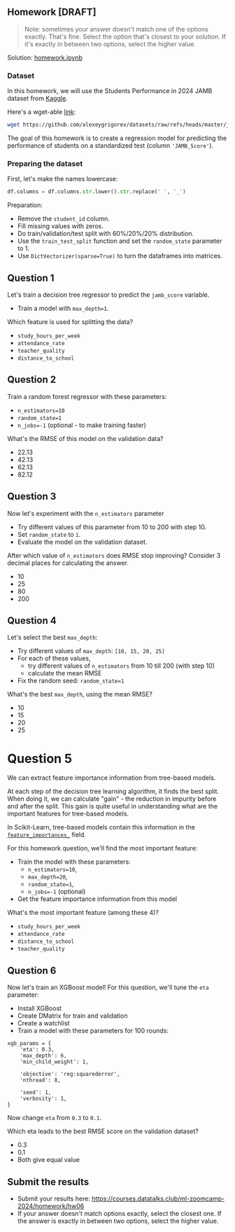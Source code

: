 ## Homework [DRAFT]

> Note: sometimes your answer doesn't match one of 
> the options exactly. That's fine. 
> Select the option that's closest to your solution.
> If it's exactly in between two options, select the higher value.

Solution: [homework.ipynb](homework.ipynb)

### Dataset

In this homework, we will use the Students Performance in 2024 JAMB dataset from [Kaggle](https://www.kaggle.com/datasets/idowuadamo/students-performance-in-2024-jamb).

Here's a wget-able [link](https://github.com/alexeygrigorev/datasets/raw/refs/heads/master/jamb_exam_results.csv):

```bash
wget https://github.com/alexeygrigorev/datasets/raw/refs/heads/master/jamb_exam_results.csv
```

The goal of this homework is to create a regression model for predicting the performance of students on a standardized test (column `'JAMB_Score'`).


### Preparing the dataset 

First, let's make the names lowercase:

```python
df.columns = df.columns.str.lower().str.replace(' ', '_')
```

Preparation:

* Remove the `student_id` column.
* Fill missing values with zeros.
* Do train/validation/test split with 60%/20%/20% distribution. 
* Use the `train_test_split` function and set the `random_state` parameter to 1.
* Use `DictVectorizer(sparse=True)` to turn the dataframes into matrices.


## Question 1

Let's train a decision tree regressor to predict the `jamb_score` variable. 

* Train a model with `max_depth=1`.


Which feature is used for splitting the data?

* `study_hours_per_week`
* `attendance_rate`
* `teacher_quality`
* `distance_to_school`


## Question 2

Train a random forest regressor with these parameters:

* `n_estimators=10`
* `random_state=1`
* `n_jobs=-1` (optional - to make training faster)


What's the RMSE of this model on the validation data?

* 22.13
* 42.13
* 62.13
* 82.12


## Question 3

Now let's experiment with the `n_estimators` parameter

* Try different values of this parameter from 10 to 200 with step 10.
* Set `random_state` to `1`.
* Evaluate the model on the validation dataset.


After which value of `n_estimators` does RMSE stop improving?
Consider 3 decimal places for calculating the answer.

- 10
- 25
- 80
- 200


## Question 4

Let's select the best `max_depth`:

* Try different values of `max_depth`: `[10, 15, 20, 25]`
* For each of these values,
  * try different values of `n_estimators` from 10 till 200 (with step 10)
  * calculate the mean RMSE 
* Fix the random seed: `random_state=1`


What's the best `max_depth`, using the mean RMSE?

* 10
* 15
* 20
* 25


# Question 5

We can extract feature importance information from tree-based models. 

At each step of the decision tree learning algorithm, it finds the best split. 
When doing it, we can calculate "gain" - the reduction in impurity before and after the split. 
This gain is quite useful in understanding what are the important features for tree-based models.

In Scikit-Learn, tree-based models contain this information in the
[`feature_importances_`](https://scikit-learn.org/stable/modules/generated/sklearn.ensemble.RandomForestRegressor.html#sklearn.ensemble.RandomForestRegressor.feature_importances_)
field. 

For this homework question, we'll find the most important feature:

* Train the model with these parameters:
  * `n_estimators=10`,
  * `max_depth=20`,
  * `random_state=1`,
  * `n_jobs=-1` (optional)
* Get the feature importance information from this model


What's the most important feature (among these 4)? 

* `study_hours_per_week`
* `attendance_rate`
* `distance_to_school`
* `teacher_quality`


## Question 6

Now let's train an XGBoost model! For this question, we'll tune the `eta` parameter:

* Install XGBoost
* Create DMatrix for train and validation
* Create a watchlist
* Train a model with these parameters for 100 rounds:

```
xgb_params = {
    'eta': 0.3, 
    'max_depth': 6,
    'min_child_weight': 1,
    
    'objective': 'reg:squarederror',
    'nthread': 8,
    
    'seed': 1,
    'verbosity': 1,
}
```

Now change `eta` from `0.3` to `0.1`.

Which eta leads to the best RMSE score on the validation dataset?

* 0.3
* 0.1
* Both give equal value

## Submit the results

* Submit your results here: https://courses.datatalks.club/ml-zoomcamp-2024/homework/hw06
* If your answer doesn't match options exactly, select the closest one. If the answer is exactly in between two options, select the higher value.
